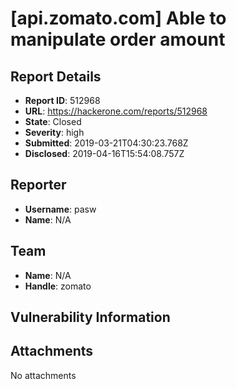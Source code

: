 # [api.zomato.com] Able to manipulate order amount

## Report Details
- **Report ID**: 512968
- **URL**: https://hackerone.com/reports/512968
- **State**: Closed
- **Severity**: high
- **Submitted**: 2019-03-21T04:30:23.768Z
- **Disclosed**: 2019-04-16T15:54:08.757Z

## Reporter
- **Username**: pasw
- **Name**: N/A

## Team
- **Name**: N/A
- **Handle**: zomato

## Vulnerability Information


## Attachments
No attachments
